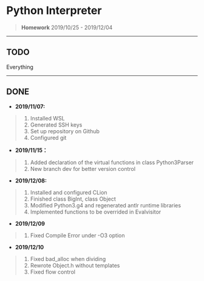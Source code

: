# Python Interpreter

> **Homework** 2019/10/25 - 2019/12/04
---

## TODO

Everything

---

## DONE

* **2019/11/07:**

> 1. Installed WSL
> 2. Generated SSH keys
> 3. Set up repository on Github
> 4. Configured git

* **2019/11/15：**

> 1. Added declaration of the virtual functions in class Python3Parser
> 2. New branch dev for better version control

* **2019/12/08:**

> 1. Installed and configured CLion
> 2. Finished class BigInt, class Object
> 3. Modified Python3.g4 and regenerated antlr runtime libraries
> 4. Implemented functions to be overrided in Evalvisitor

* **2019/12/09**

> 1. Fixed Compile Error under -O3 option

* **2019/12/10**

> 1. Fixed bad_alloc when dividing
> 2. Rewrote Object.h without templates
> 3. Fixed flow control
